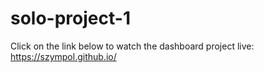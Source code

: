 # solo-project-1

Click on the link below to watch the dashboard project live: https://szympol.github.io/
